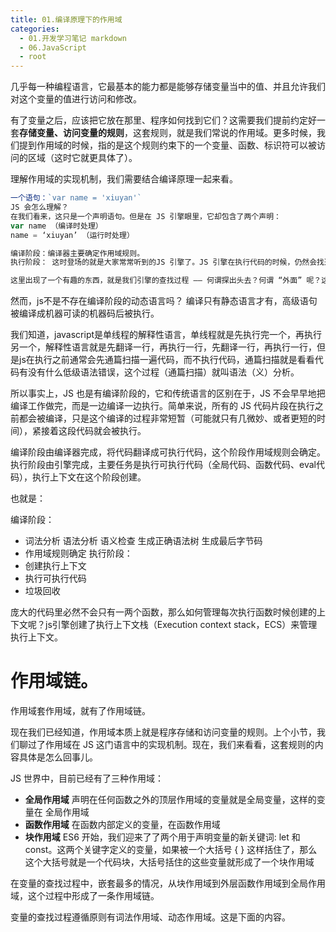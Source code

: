 ```yaml
---
title: 01.编译原理下的作用域
categories:
  - 01.开发学习笔记 markdown
  - 06.JavaScript
  - root
---
```


几乎每一种编程语言，它最基本的能力都是能够存储变量当中的值、并且允许我们对这个变量的值进行访问和修改。

有了变量之后，应该把它放在那里、程序如何找到它们？这需要我们提前约定好一套**存储变量、访问变量的规则**，这套规则，就是我们常说的作用域。更多时候，我们提到作用域的时候，指的是这个规则约束下的一个变量、函数、标识符可以被访问的区域（这时它就更具体了）。

理解作用域的实现机制，我们需要结合编译原理一起来看。

```js
一个语句：`var name = 'xiuyan'`
JS 会怎么理解？
在我们看来，这只是一个声明语句。但是在 JS 引擎眼里，它却包含了两个声明：
var name （编译时处理）
name = ‘xiuyan’ （运行时处理）

编译阶段：编译器主要确定作用域规则。
执行阶段： 这时登场的就是大家常常听到的JS 引擎了。JS 引擎在执行代码的时候，仍然会找遍当前作用域，看看是不是有一个叫 name 的家伙。如果能找到，那么万事大吉，给你赋值。如果找不到，它也不会灰心，它会从当前作用域里 “探出头去”，看看 “外面” 有没有，或者 “外面的外面” 有没有。如果最终仍然找不到 name 变量，引擎就会抛出一个异常。

这里出现了一个有趣的东西，就是我们引擎的查找过程 —— 何谓探出头去？何谓 “外面” 呢？这就引出了我们 JS 作用域里一个非常重要的概念。作用域链。
```

然而，js不是不存在编译阶段的动态语言吗？ 编译只有静态语言才有，高级语句被编译成机器可读的机器码后被执行。

我们知道，javascript是单线程的解释性语言，单线程就是先执行完一个，再执行另一个，解释性语言就是先翻译一行，再执行一行，先翻译一行，再执行一行，但是js在执行之前通常会先通篇扫描一遍代码，而不执行代码，通篇扫描就是看看代码有没有什么低级语法错误，这个过程（通篇扫描）就叫语法（义）分析。

所以事实上，JS 也是有编译阶段的，它和传统语言的区别在于，JS 不会早早地把编译工作做完，而是一边编译一边执行。简单来说，所有的 JS 代码片段在执行之前都会被编译，只是这个编译的过程非常短暂（可能就只有几微妙、或者更短的时间），紧接着这段代码就会被执行。

编译阶段由编译器完成，将代码翻译成可执行代码，这个阶段作用域规则会确定。执行阶段由引擎完成，主要任务是执行可执行代码（全局代码、函数代码、eval代码），执行上下文在这个阶段创建。

也就是：

编译阶段：
* 词法分析 语法分析 语义检查 生成正确语法树 生成最后字节码
* 作用域规则确定
执行阶段：
* 创建执行上下文
* 执行可执行代码
* 垃圾回收

庞大的代码里必然不会只有一两个函数，那么如何管理每次执行函数时候创建的上下文呢？js引擎创建了执行上下文栈（Execution context stack，ECS）来管理执行上下文。

# 作用域链。

作用域套作用域，就有了作用域链。

现在我们已经知道，作用域本质上就是程序存储和访问变量的规则。上个小节，我们聊过了作用域在 JS 这门语言中的实现机制。现在，我们来看看，这套规则的内容具体是怎么回事儿。

JS 世界中，目前已经有了三种作用域：
* **全局作用域** 声明在任何函数之外的顶层作用域的变量就是全局变量，这样的变量在 全局作用域
* **函数作用域** 在函数内部定义的变量，在函数作用域
* **块作用域** ES6 开始，我们迎来了了两个用于声明变量的新关键词: let 和 const。这两个关键字定义的变量，如果被一个大括号 { } 这样括住了，那么这个大括号就是一个代码块，大括号括住的这些变量就形成了一个块作用域

在变量的查找过程中，嵌套最多的情况，从块作用域到外层函数作用域到全局作用域，这个过程中形成了一条作用域链。

变量的查找过程遵循原则有词法作用域、动态作用域。这是下面的内容。